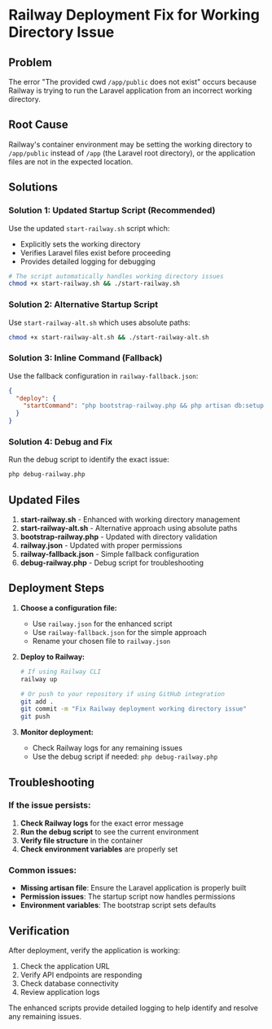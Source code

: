 # Railway Deployment Fix for Working Directory Issue

## Problem
The error "The provided cwd `/app/public` does not exist" occurs because Railway is trying to run the Laravel application from an incorrect working directory.

## Root Cause
Railway's container environment may be setting the working directory to `/app/public` instead of `/app` (the Laravel root directory), or the application files are not in the expected location.

## Solutions

### Solution 1: Updated Startup Script (Recommended)
Use the updated `start-railway.sh` script which:
- Explicitly sets the working directory
- Verifies Laravel files exist before proceeding
- Provides detailed logging for debugging

```bash
# The script automatically handles working directory issues
chmod +x start-railway.sh && ./start-railway.sh
```

### Solution 2: Alternative Startup Script
Use `start-railway-alt.sh` which uses absolute paths:

```bash
chmod +x start-railway-alt.sh && ./start-railway-alt.sh
```

### Solution 3: Inline Command (Fallback)
Use the fallback configuration in `railway-fallback.json`:

```json
{
  "deploy": {
    "startCommand": "php bootstrap-railway.php && php artisan db:setup && php artisan serve --host=0.0.0.0 --port=$PORT"
  }
}
```

### Solution 4: Debug and Fix
Run the debug script to identify the exact issue:

```bash
php debug-railway.php
```

## Updated Files

1. **start-railway.sh** - Enhanced with working directory management
2. **start-railway-alt.sh** - Alternative approach using absolute paths
3. **bootstrap-railway.php** - Updated with directory validation
4. **railway.json** - Updated with proper permissions
5. **railway-fallback.json** - Simple fallback configuration
6. **debug-railway.php** - Debug script for troubleshooting

## Deployment Steps

1. **Choose a configuration file:**
   - Use `railway.json` for the enhanced script
   - Use `railway-fallback.json` for the simple approach
   - Rename your chosen file to `railway.json`

2. **Deploy to Railway:**
   ```bash
   # If using Railway CLI
   railway up
   
   # Or push to your repository if using GitHub integration
   git add .
   git commit -m "Fix Railway deployment working directory issue"
   git push
   ```

3. **Monitor deployment:**
   - Check Railway logs for any remaining issues
   - Use the debug script if needed: `php debug-railway.php`

## Troubleshooting

### If the issue persists:

1. **Check Railway logs** for the exact error message
2. **Run the debug script** to see the current environment
3. **Verify file structure** in the container
4. **Check environment variables** are properly set

### Common issues:

- **Missing artisan file**: Ensure the Laravel application is properly built
- **Permission issues**: The startup script now handles permissions
- **Environment variables**: The bootstrap script sets defaults

## Verification

After deployment, verify the application is working:

1. Check the application URL
2. Verify API endpoints are responding
3. Check database connectivity
4. Review application logs

The enhanced scripts provide detailed logging to help identify and resolve any remaining issues.
